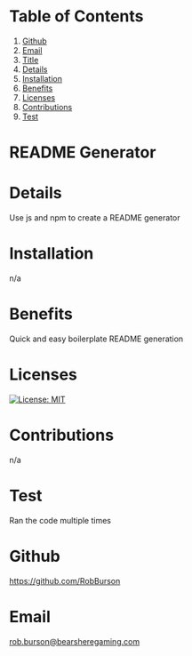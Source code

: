 # Table of Contents
  1. [Github](#Github)
  2. [Email](#Email)
  3. [Title](#Title)
  4. [Details](#Details)
  5. [Installation](#Installation)
  6. [Benefits](#Benefits)
  7. [Licenses](#Licenses)
  8. [Contributions](#Contributions)
  9. [Test](#Test)
  
  # README Generator
# Details
Use js and npm to create a README generator
# Installation
n/a
# Benefits
Quick and easy boilerplate README generation
# Licenses
[![License: MIT](https://img.shields.io/badge/License-MIT-yellow.svg)](https://opensource.org/licenses/MIT)
# Contributions
n/a
# Test
Ran the code multiple times
# Github
https://github.com/RobBurson
# Email
rob.burson@bearsheregaming.com
  